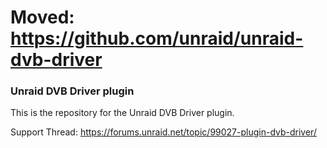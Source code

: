 # Moved: https://github.com/unraid/unraid-dvb-driver

### Unraid DVB Driver plugin

This is the repository for the Unraid DVB Driver plugin.

Support Thread: https://forums.unraid.net/topic/99027-plugin-dvb-driver/
